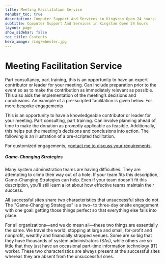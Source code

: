 ```yaml
---
title: Meeting Facilitation Service
menubar_toc: true
description: Computer Support And Services in Kingston Open 24 hours.
subtitle: Computer Support And Services in Kingston Open 24 hours
layout: page
show_sidebar: false
toc_title: Contents
hero_image: /img/wheeler.jpg
---
```


# Meeting Facilitation Service

Part consultancy, part training, this is an opportunity to have an expert contributor or leader for your meeting. Can include preparation prior to the event so as to make the contribution as immediately relevant as possible. This also aids the implementation of the meeting’s decisions and conclusions. An example of a pre-scripted facilitation is given below. For more bespoke engagements

This is an opportunity to have a knowledgeable contributor or leader for your meeting. Part consulting, part training. Can involve planning ahead of time to make the donation as promptly applicable as feasible. Additionally, this helps put the meeting's decisions and conclusions into action. The following is an illustration of a pre-scripted facilitation. 

For customized engagements, c<a href="/connect/" target="_blank">ontact me to discuss your requirements</a>.

##### Game-Changing Strategies
Many system administration teams are having difficulties. They are attempting to climb their way out of a hole. If your team fits this description, Game-Changing Strategies can help. Even if your team doesn't fit this description, you'll still learn a lot about how effective teams maintain their success.
	
All successful sites share two characteristics that unsuccessful sites do not. The "Game-Changing Strategies" is a two- to three-day onsite engagement with one goal: getting those things perfect so that everything else falls into place.

For all organizations—and we do mean all—these two things are essentially the same. We travel the world, stopping at large and small, for-profit and nonprofit, wealthy and financially strapped venues. Some are so big that they have thousands of system administrators (SAs), while others are so little that they just have an occasional part-time information technology (IT) worker. These two characteristics are always present at the successful sites whereas they are absent from the unsuccessful ones.

